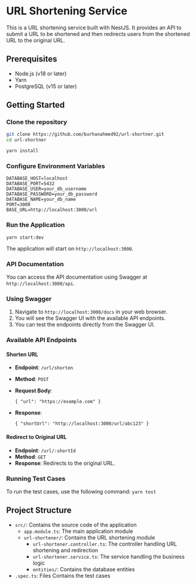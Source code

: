 # URL Shortening Service

This is a URL shortening service built with NestJS. It provides an API to submit a URL to be shortened and then redirects users from the shortened URL to the original URL.

## Prerequisites

- Node.js (v18 or later)
- Yarn
- PostgreSQL (v15 or later)

## Getting Started

### Clone the repository

```bash
git clone https://github.com/burhanahmed92/url-shortner.git
cd url-shortner

yarn install
```

### Configure Environment Variables

```
DATABASE_HOST=localhost
DATABASE_PORT=5432
DATABASE_USER=your_db_username
DATABASE_PASSWORD=your_db_password
DATABASE_NAME=your_db_name
PORT=3000
BASE_URL=http://localhost:3000/url
```

### Run the Application

```
yarn start:dev
```

The application will start on `http://localhost:3000`.

### API Documentation

You can access the API documentation using Swagger at `http://localhost:3000/api`.

### Using Swagger

1.  Navigate to `http://localhost:3000/docs` in your web browser.
2.  You will see the Swagger UI with the available API endpoints.
3.  You can test the endpoints directly from the Swagger UI.

### Available API Endpoints

#### Shorten URL

- **Endpoint**: `/url/shorten`
- **Method**: `POST`
- **Request Body**:

  `{
  "url": "https://example.com"
}`

- **Response**:

  `{
  "shortUrl": "http://localhost:3000/url/abc123"
}`

#### Redirect to Original URL

- **Endpoint**: `/url/:shortId`
- **Method**: `GET`
- **Response**: Redirects to the original URL.

### Running Test Cases

To run the test cases, use the following command:
`yarn test`

## Project Structure

- `src/`: Contains the source code of the application
  - `app.module.ts`: The main application module
  - `url-shortener/`: Contains the URL shortening module
    - `url-shortener.controller.ts`: The controller handling URL shortening and redirection
    - `url-shortener.service.ts`: The service handling the business logic
    - `entities/`: Contains the database entities
- `.spec.ts`: Files Contains the test cases

